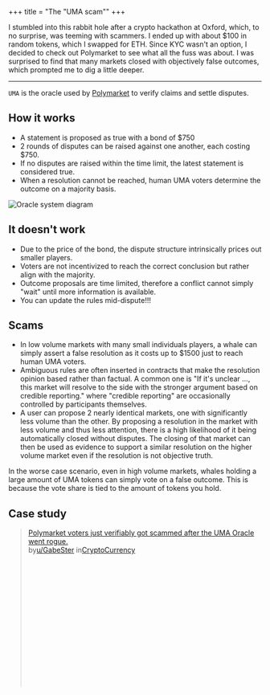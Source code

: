 +++
title = "The \"UMA scam\""
+++

I stumbled into this rabbit hole after a crypto hackathon at Oxford, which, to no surprise, was teeming with scammers. I ended up with about $100 in random tokens, which I swapped for ETH. Since KYC wasn't an option, I decided to check out Polymarket to see what all the fuss was about. I was surprised to find that many markets closed with objectively false outcomes, which prompted me to dig a little deeper.
<hr/>

`UMA` is the oracle used by [Polymarket](https://polymarket.com/) to verify claims and settle disputes.

## How it works

- A statement is proposed as true with a bond of $750
- 2 rounds of disputes can be raised against one another, each costing $750.
- If no disputes are raised within the time limit, the latest statement is considered true.
- When a resolution cannot be reached, human UMA voters determine the outcome on a majority basis.

![Oracle system diagram](https://2020722513-files.gitbook.io/~/files/v0/b/gitbook-x-prod.appspot.com/o/spaces%2FKdaoNjf9AzgWFNHyPo5b%2Fuploads%2FQpaIpBCOAA9CoWX2lbVH%2FAsserterupdatemarch.png?alt=media)

## It doesn't work

- Due to the price of the bond, the dispute structure intrinsically prices out smaller players.
- Voters are not incentivized to reach the correct conclusion but rather align with the majority.
- Outcome proposals are time limited, therefore a conflict cannot simply "wait" until more information is available.
- You can update the rules mid-dispute!!!

## Scams

- In low volume markets with many small individuals players, a whale can simply assert a false resolution as it costs up to $1500 just to reach human UMA voters.
- Ambiguous rules are often inserted in contracts that make the resolution opinion based rather than factual. A common one is "If it's unclear ..., this market will resolve to the side with the stronger argument based on credible reporting." where "credible reporting" are occasionally controlled by participants themselves.
- A user can propose 2 nearly identical markets, one with significantly less volume than the other. By proposing a resolution in the market with less volume and thus less attention, there is a high likelihood of it being automatically closed without disputes. The closing of that market can then be used as evidence to support a similar resolution on the higher volume market even if the resolution is not objective truth.

In the worse case scenario, even in high volume markets, whales holding a large amount of UMA tokens can simply vote on a false outcome. This is because the vote share is tied to the amount of tokens you hold.

## Case study

<blockquote class="reddit-embed-bq" style="height:316px" data-embed-height="316"><a href="https://www.reddit.com/r/CryptoCurrency/comments/1jki1lj/polymarket_voters_just_verifiably_got_scammed/">Polymarket voters just verifiably got scammed after the UMA Oracle went rogue.</a><br> by<a href="https://www.reddit.com/user/GabeSter/">u/GabeSter</a> in<a href="https://www.reddit.com/r/CryptoCurrency/">CryptoCurrency</a></blockquote><script async="" src="https://embed.reddit.com/widgets.js" charset="UTF-8"></script>
